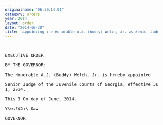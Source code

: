 ```yaml
---
originalname: "06.30.14.01"
category: orders
year: 2014
layout: order
date: "2014-06-30"
title: "Appointing the Honorable A.J. (Buddy) Welch, Jr. as Senior Judge of the Juvenile Courts of Georgia"
---
```

<pre>
 

EXECUTIVE ORDER

BY THE GOVERNOR:

The Honorable A.J. (Buddy) Welch, Jr. is hereby appointed

Senior Judge of the Juvenile Courts of Georgia, effective July
1, 2014.

This 3 On day of June, 2014.

Y\wt7¢2:\ Saw

GOVERNOR

</pre>
